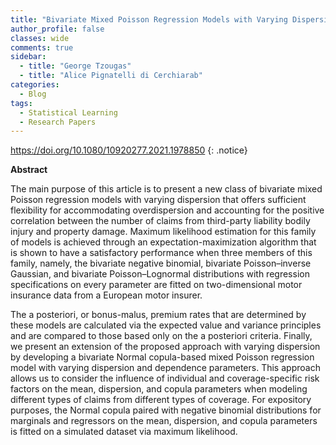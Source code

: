 ```yaml
---
title: "Bivariate Mixed Poisson Regression Models with Varying Dispersion"
author_profile: false 
classes: wide
comments: true
sidebar:
  - title: "George Tzougas"
  - title: "Alice Pignatelli di Cerchiarab"
categories:
  - Blog
tags:
  - Statistical Learning
  - Research Papers
---
```


https://doi.org/10.1080/10920277.2021.1978850
{: .notice}

<b> Abstract </b>

The main purpose of this article is to present a new class of bivariate mixed Poisson regression models with varying dispersion that offers sufficient flexibility for accommodating overdispersion and accounting for the positive correlation between the number of claims from third-party liability bodily injury and property damage. Maximum likelihood estimation for this family of models is achieved through an expectation-maximization algorithm that is shown to have a satisfactory performance when three members of this family, namely, the bivariate negative binomial, bivariate Poisson–inverse Gaussian, and bivariate Poisson–Lognormal distributions with regression specifications on every parameter are fitted on two-dimensional motor insurance data from a European motor insurer. 

The a posteriori, or bonus-malus, premium rates that are determined by these models are calculated via the expected value and variance principles and are compared to those based only on the a posteriori criteria. Finally, we present an extension of the proposed approach with varying dispersion by developing a bivariate Normal copula-based mixed Poisson regression model with varying dispersion and dependence parameters. This approach allows us to consider the influence of individual and coverage-specific risk factors on the mean, dispersion, and copula parameters when modeling different types of claims from different types of coverage. For expository purposes, the Normal copula paired with negative binomial distributions for marginals and regressors on the mean, dispersion, and copula parameters is fitted on a simulated dataset via maximum likelihood.
